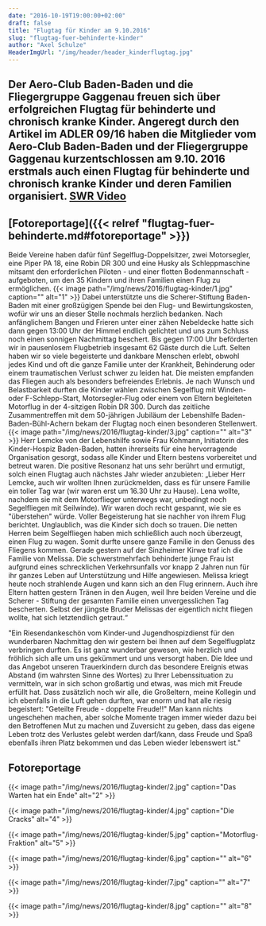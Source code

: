 ```yaml
---
date: "2016-10-19T19:00:00+02:00"
draft: false
title: "Flugtag für Kinder am 9.10.2016"
slug: "flugtag-fuer-behinderte-kinder"
author: "Axel Schulze"
HeaderImgUrl: "/img/header/header_kinderflugtag.jpg"
---
```

Der Aero-Club Baden-Baden und die Fliegergruppe Gaggenau freuen sich über erfolgreichen Flugtag für behinderte und chronisch kranke Kinder.<!--more-->
Angeregt durch den Artikel im ADLER 09/16 haben die Mitglieder vom Aero-Club Baden-Baden und der Fliegergruppe Gaggenau kurzentschlossen am 9.10. 2016 erstmals auch einen Flugtag für behinderte und chronisch kranke Kinder und deren Familien organisiert.
[SWR  Video](http://swrmediathek.de/player.htm?show=4549f9f0-8e51-11e6-8e1e-005056a12b4c)  
--
[Fotoreportage]({{< relref "flugtag-fuer-behinderte.md#fotoreportage" >}})
--
Beide Vereine haben dafür fünf Segelflug-Doppelsitzer, zwei Motorsegler, eine Piper PA 18, eine Robin DR 300 und eine Husky als Schleppmaschine mitsamt den erforderlichen Piloten - und einer flotten Bodenmannschaft -aufgeboten, um den 35 Kindern und ihren Familien einen Flug zu ermöglichen. 
{{< image path="/img/news/2016/flugtag-kinder/1.jpg" caption="" alt="1" >}}
Dabei unterstützte uns die Scherer-Stiftung Baden-Baden mit einer großzügigen Spende bei den Flug- und Bewirtungskosten, wofür wir uns an dieser Stelle nochmals herzlich bedanken.
Nach anfänglichem Bangen und Frieren unter einer zähen Nebeldecke hatte sich dann gegen 13:00 Uhr der Himmel endlich gelichtet und uns zum Schluss noch einen sonnigen Nachmittag beschert. Bis gegen 17:00 Uhr beförderten wir in pausenlosem Flugbetrieb insgesamt 62 Gäste durch die Luft. Selten haben wir so viele begeisterte und dankbare Menschen erlebt, obwohl jedes Kind und oft die ganze Familie unter der Krankheit, Behinderung oder einem traumatischen Verlust schwer zu leiden hat. Die meisten empfanden das Fliegen auch als besonders befreiendes Erlebnis. Je nach Wunsch und Belastbarkeit durften die Kinder wählen zwischen Segelflug mit Winden- oder F-Schlepp-Start, Motorsegler-Flug oder einem von Eltern begleiteten Motorflug in der 4-sitzigen Robin DR 300. 
Durch das zeitliche Zusammentreffen mit dem 50-jährigen Jubiläum der Lebenshilfe Baden-Baden-Bühl-Achern bekam der Flugtag noch einen besonderen Stellenwert. 
{{< image path="/img/news/2016/flugtag-kinder/3.jpg" caption="" alt="3" >}}
Herr Lemcke von der Lebenshilfe sowie Frau Kohmann, Initiatorin des Kinder-Hospiz Baden-Baden, hatten ihrerseits für eine hervorragende Organisation gesorgt, sodass alle Kinder und Eltern bestens vorbereitet und betreut waren.
Die positive Resonanz hat uns sehr berührt und ermutigt, solch einen Flugtag auch nächstes Jahr wieder anzubieten:
„Lieber Herr Lemcke,
auch wir wollten Ihnen zurückmelden, dass es für unsere Familie ein toller Tag war (wir waren erst um 16.30 Uhr zu Hause). Lena wollte, nachdem sie mit dem Motorflieger unterwegs war, unbedingt noch Segelfliegen mit Seilwinde). Wir waren doch recht gespannt, wie sie es "überstehen" würde.
Voller Begeisterung hat sie nachher von ihrem Flug berichtet. Unglaublich, was die Kinder sich doch so trauen. Die netten Herren beim Segelfliegen haben mich schließlich auch noch überzeugt, einen Flug zu wagen. Somit durfte unsere ganze Familie in den Genuss des Fliegens kommen.
Gerade gestern auf der Sinzheimer Kirwe traf ich die Familie von Melissa. Die schwerstmehrfach behinderte junge Frau ist aufgrund eines schrecklichen Verkehrsunfalls vor knapp 2 Jahren nun für ihr ganzes Leben auf Unterstützung und Hilfe angewiesen. 
Melissa kriegt heute noch strahlende Augen und kann sich an den Flug erinnern. Auch ihre Eltern hatten gestern Tränen in den Augen, weil Ihre beiden Vereine und die Scherer - Stiftung der gesamten Familie einen unvergesslichen Tag bescherten. Selbst der jüngste Bruder Melissas der eigentlich nicht fliegen wollte, hat sich letztendlich getraut.“

"Ein Riesendankeschön vom Kinder-und Jugendhospizdienst für den wunderbaren Nachmittag den wir gestern bei Ihnen auf dem Segelflugplatz verbringen durften. Es ist ganz wunderbar gewesen, wie herzlich und fröhlich sich alle um uns gekümmert und uns versorgt haben.
Die Idee und das Angebot unseren Trauerkindern durch das besondere Ereignis etwas Abstand (im wahrsten Sinne des Wortes) zu Ihrer Lebenssituation zu vermitteln, war in sich schon großartig und etwas, was mich mit Freude erfüllt hat.
Dass zusätzlich noch wir alle, die Großeltern, meine Kollegin und ich ebenfalls in die Luft gehen durften, war enorm und hat alle riesig begeistert: "Geteilte Freude - doppelte Freude!!"
Man kann nichts ungeschehen machen, aber solche Momente tragen immer wieder dazu bei den Betroffenen Mut zu machen und Zuversicht zu geben, dass das eigene Leben trotz des Verlustes gelebt werden darf/kann, dass Freude und Spaß ebenfalls ihren Platz bekommen und das Leben wieder lebenswert ist."

Fotoreportage
--------------

<p></p> 
{{< image path="/img/news/2016/flugtag-kinder/2.jpg" caption="Das Warten hat ein Ende" alt="2" >}}
<p></p> 
{{< image path="/img/news/2016/flugtag-kinder/4.jpg" caption="Die Cracks" alt="4" >}}
<p></p> 
{{< image path="/img/news/2016/flugtag-kinder/5.jpg" caption="Motorflug-Fraktion" alt="5" >}}
<p></p> 
{{< image path="/img/news/2016/flugtag-kinder/6.jpg" caption="" alt="6" >}}
<p></p> 
{{< image path="/img/news/2016/flugtag-kinder/7.jpg" caption="" alt="7" >}}
<p></p> 
{{< image path="/img/news/2016/flugtag-kinder/8.jpg" caption="" alt="8" >}}
